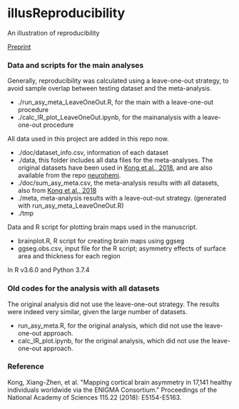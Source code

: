 # illusReproducibility
An illustration of reproducibility

[Preprint](https://www.biorxiv.org/content/10.1101/866301v1)
### Data and scripts for the main analyses
Generally, reproducibility was calculated using a leave-one-out strategy, to avoid sample overlap between testing dataset and the meta-analysis.
* ./run_asy_meta_LeaveOneOut.R, for the main with a leave-one-out procedure
* ./calc_IR_plot_LeaveOneOut.ipynb, for the mainanalysis with a leave-one-out procedure

All data used in this project are added in this repo now.
* ./doc/dataset_info.csv, information of each dataset	
* ./data, this folder includes all data files for the meta-analyses. The original datasets have been used in [Kong et al., 2018](https://doi.org/10.1073/pnas.1718418115), and are also available from the repo [neurohemi](https://github.com/Conxz/neurohemi).
* ./doc/sum_asy_meta.csv, the meta-analysis results with all datasets, also from [Kong et al., 2018](https://doi.org/10.1073/pnas.1718418115)
* ./meta, meta-analysis results with a leave-out-out strategy. (generated with run_asy_meta_LeaveOneOut.R)
* ./tmp

Data and R script for plotting brain maps used in the manuscript. 
* brainplot.R, R script for creating brain maps using ggseg
* ggseg.obs.csv, input file for the R script; asymmetry effects of surface area and thickness for each region

In R v3.6.0 and Python 3.7.4

### Old codes for the analysis with all datasets
The original analysis did not use the leave-one-out strategy. The results were indeed very similar, given the large number of datasets. 
* run_asy_meta.R, for the original analysis, which did not use the leave-one-out approach. 
* calc_IR_plot.ipynb, for the original analysis, which did not use the leave-one-out approach. 

### Reference
Kong, Xiang-Zhen, et al. "Mapping cortical brain asymmetry in 17,141 healthy individuals worldwide via the ENIGMA Consortium." Proceedings of the National Academy of Sciences 115.22 (2018): E5154-E5163.

